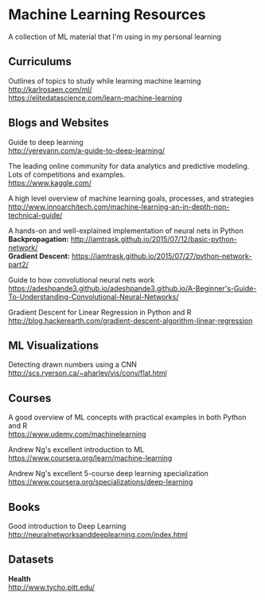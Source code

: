 # Machine Learning Resources

A collection of ML material that I'm using in my personal learning    

## Curriculums    
Outlines of topics to study while learning machine learning    
http://karlrosaen.com/ml/    
https://elitedatascience.com/learn-machine-learning    

## Blogs and Websites    
Guide to deep learning     
http://yerevann.com/a-guide-to-deep-learning/     

The leading online community for data analytics and predictive modeling. Lots of competitions and examples.    
https://www.kaggle.com/    

A high level overview of machine learning goals, processes, and strategies  
http://www.innoarchitech.com/machine-learning-an-in-depth-non-technical-guide/

A hands-on and well-explained implementation of neural nets in Python   
**Backpropagation:** http://iamtrask.github.io/2015/07/12/basic-python-network/   
**Gradient Descent:** https://iamtrask.github.io/2015/07/27/python-network-part2/

Guide to how convolutional neural nets work   
https://adeshpande3.github.io/adeshpande3.github.io/A-Beginner's-Guide-To-Understanding-Convolutional-Neural-Networks/   

Gradient Descent for Linear Regression in Python and R      
http://blog.hackerearth.com/gradient-descent-algorithm-linear-regression

## ML Visualizations
Detecting drawn numbers using a CNN   
http://scs.ryerson.ca/~aharley/vis/conv/flat.html   


## Courses
A good overview of ML concepts with practical examples in both Python and R   
https://www.udemy.com/machinelearning   
   
Andrew Ng's excellent introduction to ML   
https://www.coursera.org/learn/machine-learning

Andrew Ng's excellent 5-course deep learning specialization 
https://www.coursera.org/specializations/deep-learning

## Books      
Good introduction to Deep Learning     
http://neuralnetworksanddeeplearning.com/index.html     

## Datasets
**Health**   
http://www.tycho.pitt.edu/
